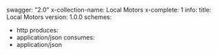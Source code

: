 swagger: "2.0"
x-collection-name: Local Motors
x-complete: 1
info:
  title: Local Motors
  version: 1.0.0
schemes:
- http
produces:
- application/json
consumes:
- application/json